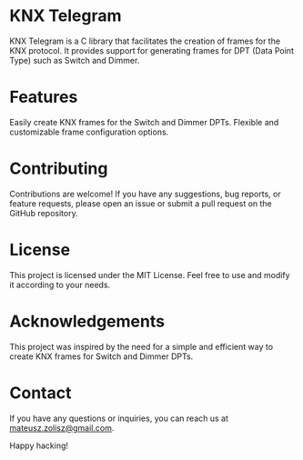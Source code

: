 # KNX Telegram
KNX Telegram is a C library that facilitates the creation of frames for the KNX protocol. It provides support for generating frames for DPT (Data Point Type) such as Switch and Dimmer.

# Features
Easily create KNX frames for the Switch and Dimmer DPTs.
Flexible and customizable frame configuration options.

# Contributing
Contributions are welcome! If you have any suggestions, bug reports, or feature requests, please open an issue or submit a pull request on the GitHub repository.

# License
This project is licensed under the MIT License. Feel free to use and modify it according to your needs.

# Acknowledgements
This project was inspired by the need for a simple and efficient way to create KNX frames for Switch and Dimmer DPTs.

# Contact
If you have any questions or inquiries, you can reach us at mateusz.zolisz@gmail.com.

Happy hacking!